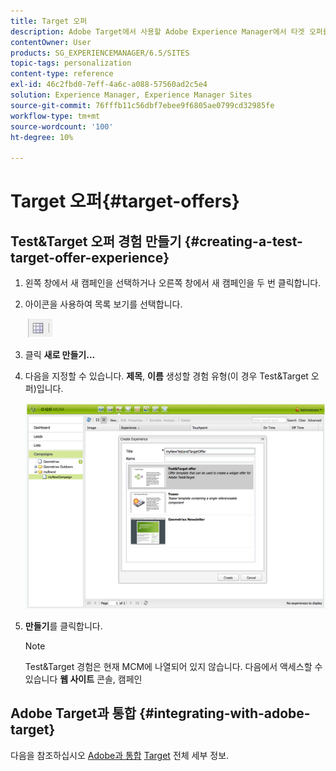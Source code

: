 ```yaml
---
title: Target 오퍼
description: Adobe Target에서 사용할 Adobe Experience Manager에서 타겟 오퍼를 만듭니다.
contentOwner: User
products: SG_EXPERIENCEMANAGER/6.5/SITES
topic-tags: personalization
content-type: reference
exl-id: 46c2fbd0-7eff-4a6c-a088-57560ad2c5e4
solution: Experience Manager, Experience Manager Sites
source-git-commit: 76fffb11c56dbf7ebee9f6805ae0799cd32985fe
workflow-type: tm+mt
source-wordcount: '100'
ht-degree: 10%

---
```


# Target 오퍼{#target-offers}

## Test&amp;Target 오퍼 경험 만들기 {#creating-a-test-target-offer-experience}

1. 왼쪽 창에서 새 캠페인을 선택하거나 오른쪽 창에서 새 캠페인을 두 번 클릭합니다.
1. 아이콘을 사용하여 목록 보기를 선택합니다.

   ![목록 보기](do-not-localize/chlimage_1-11.png)

1. 클릭 **새로 만들기...**
1. 다음을 지정할 수 있습니다. **제목**, **이름** 생성할 경험 유형(이 경우 Test&amp;Target 오퍼)입니다.

   ![chlimage_1-139](assets/chlimage_1-139.png)

1. **만들기**&#x200B;를 클릭합니다.

   >[!NOTE]
   >
   >Test&amp;Target 경험은 현재 MCM에 나열되어 있지 않습니다. 다음에서 액세스할 수 있습니다 **웹 사이트** 콘솔, 캠페인

## Adobe Target과 통합 {#integrating-with-adobe-target}

다음을 참조하십시오 [Adobe과 통합](/help/sites-administering/target.md) [Target](/help/sites-administering/target.md) 전체 세부 정보.

